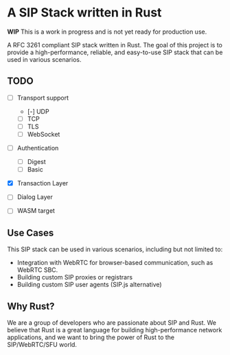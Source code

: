 # A SIP Stack written in Rust

**WIP** This is a work in progress and is not yet ready for production use.

A RFC 3261 compliant SIP stack written in Rust. The goal of this project is to provide a high-performance, reliable, and easy-to-use SIP stack that can be used in various scenarios.


## TODO
- [ ] Transport support
  - [-] UDP
  - [ ] TCP
  - [ ] TLS
  - [ ] WebSocket
- [ ] Authentication
    - [ ] Digest
    - [ ] Basic
- [x] Transaction Layer
- [ ] Dialog Layer
- [ ] WASM target


## Use Cases

This SIP stack can be used in various scenarios, including but not limited to:

- Integration with WebRTC for browser-based communication, such as WebRTC SBC.
- Building custom SIP proxies or registrars
- Building custom SIP user agents (SIP.js alternative)

## Why Rust?

We are a group of developers who are passionate about SIP and Rust. We believe that Rust is a great language for building high-performance network applications, and we want to bring the power of Rust to the SIP/WebRTC/SFU world.

